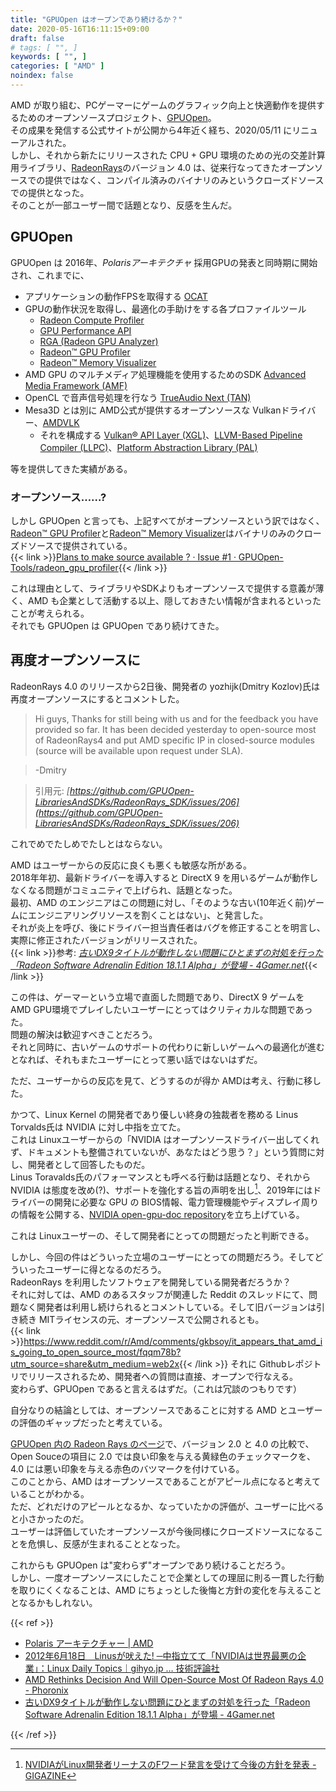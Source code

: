```yaml
---
title: "GPUOpen はオープンであり続けるか？"
date: 2020-05-16T16:11:15+09:00
draft: false
# tags: [ "", ]
keywords: [ "", ]
categories: [ "AMD" ]
noindex: false
---
```


AMD が取り組む、PCゲーマーにゲームのグラフィック向上と快適動作を提供するためのオープンソースプロジェクト、[GPUOpen](https://gpuopen.com/)。  
その成果を発信する公式サイトが公開から4年近く経ち、2020/05/11 にリニューアルされた。  
しかし、それから新たにリリースされた CPU + GPU 環境のための光の交差計算用ライブラリ、[RadeonRays](https://github.com/GPUOpen-LibrariesAndSDKs/RadeonRays_SDK)のバージョン 4.0 は、従来行なってきたオープンソースでの提供ではなく、コンパイル済みのバイナリのみというクローズドソースでの提供となった。  
そのことが一部ユーザー間で話題となり、反感を生んだ。  

## GPUOpen
GPUOpen は 2016年、*Polarisアーキテクチャ* 採用GPUの発表と同時期に開始され、これまでに、

 * アプリケーションの動作FPSを取得する [OCAT](https://github.com/GPUOpen-Tools/ocat)
 * GPUの動作状況を取得し、最適化の手助けをする各プロファイルツール
    * [Radeon Compute Profiler](https://github.com/GPUOpen-Tools/radeon_compute_profiler)
    * [GPU Performance API](https://github.com/GPUOpen-Tools/gpu_performance_api)
    * [RGA (Radeon GPU Analyzer)](https://github.com/GPUOpen-Tools/radeon_gpu_analyzer)
    * [Radeon™ GPU Profiler](https://github.com/GPUOpen-Tools/radeon_gpu_profiler)
    * [Radeon™ Memory Visualizer](https://github.com/GPUOpen-Tools/radeon_memory_visualizer)
 * AMD GPU のマルチメディア処理機能を使用するためのSDK [Advanced Media Framework (AMF)](https://github.com/GPUOpen-LibrariesAndSDKs/AMF)
 * OpenCL で音声信号処理を行なう [TrueAudio Next (TAN)](https://github.com/GPUOpen-LibrariesAndSDKs/TAN)
 * Mesa3D とは別に AMD公式が提供するオープンソースな Vulkanドライバー、[AMDVLK](https://github.com/GPUOpen-Drivers/AMDVLK)
    * それを構成する [Vulkan® API Layer (XGL)](https://github.com/GPUOpen-Drivers/xgl)、[LLVM-Based Pipeline Compiler (LLPC)](https://github.com/GPUOpen-Drivers/llpc)、[Platform Abstraction Library (PAL)](https://github.com/GPUOpen-Drivers/pal)

等を提供してきた実績がある。  

### オープンソース……?
しかし GPUOpen と言っても、上記すべてがオープンソースという訳ではなく、[Radeon™ GPU Profiler](https://github.com/GPUOpen-Tools/radeon_gpu_profiler)と[Radeon™ Memory Visualizer](https://github.com/GPUOpen-Tools/radeon_memory_visualizer)はバイナリのみのクローズドソースで提供されている。  
{{< link >}}[Plans to make source available ? · Issue #1 · GPUOpen-Tools/radeon_gpu_profiler](https://github.com/GPUOpen-Tools/radeon_gpu_profiler/issues/1){{< /link >}}

これは理由として、ライブラリやSDKよりもオープンソースで提供する意義が薄く、AMD も企業として活動する以上、隠しておきたい情報が含まれるといったことが考えられる。  
それでも GPUOpen は GPUOpen であり続けてきた。  

## 再度オープンソースに
RadeonRays 4.0 のリリースから2日後、開発者の yozhijk(Dmitry Kozlov)氏は再度オープンソースにするとコメントした。  

 > Hi guys,
 > Thanks for still being with us and for the feedback you have provided so far. It has been decided yesterday to open-source most of RadeonRays4 and put AMD specific IP in closed-source modules (source will be available upon request under SLA).

 > -Dmitry

 > 引用元: <cite>[https://github.com/GPUOpen-LibrariesAndSDKs/RadeonRays_SDK/issues/206](https://github.com/GPUOpen-LibrariesAndSDKs/RadeonRays_SDK/issues/206)</cite>

これでめでたしめでたしとはならない。  

AMD はユーザーからの反応に良くも悪くも敏感な所がある。  
2018年年初、最新ドライバーを導入すると DirectX 9 を用いるゲームが動作しなくなる問題がコミュニティで上げられ、話題となった。  
最初、AMD のエンジニアはこの問題に対し、「そのような古い(10年近く前)ゲームにエンジニアリングリソースを割くことはない」、と発言した。  
それが炎上を呼び、後にドライバー担当責任者はバグを修正することを明言し、実際に修正されたバージョンがリリースされた。  
{{< link >}}参考: <cite>[古いDX9タイトルが動作しない問題にひとまずの対処を行った「Radeon Software Adrenalin Edition 18.1.1 Alpha」が登場 - 4Gamer.net](https://www.4gamer.net/games/022/G002212/20180105001/)</cite>{{< /link >}}

この件は、ゲーマーという立場で直面した問題であり、DirectX 9 ゲームを AMD GPU環境でプレイしたいユーザーにとってはクリティカルな問題であった。  
問題の解決は歓迎すべきことだろう。  
それと同時に、古いゲームのサポートの代わりに新しいゲームへの最適化が進むとなれば、それもまたユーザーにとって悪い話ではないはずだ。  

ただ、ユーザーからの反応を見て、どうするのが得か AMDは考え、行動に移した。  

かつて、Linux Kernel の開発者であり優しい終身の独裁者を務める Linus Torvalds氏は NVIDIA に対し中指を立てた。  
これは Linuxユーザーからの「NVIDIA はオープンソースドライバー出してくれず、ドキュメントも整備されていないが、あなたはどう思う？」という質問に対し、開発者として回答したものだ。  
Linus Toravalds氏のパフォーマンスとも呼べる行動は話題となり、それから NVIDIA は態度を改め(?)、サポートを強化する旨の声明を出し[^1]、2019年にはドライバーの開発に必要な GPU の BIOS情報、電力管理機能やディスプレイ周りの情報を公開する、[NVIDIA open-gpu-doc repository](https://github.com/NVIDIA/open-gpu-doc)を立ち上げている。  

[^1]: [NVIDIAがLinux開発者リーナスのFワード発言を受けて今後の方針を発表 - GIGAZINE](https://gigazine.net/news/20120620-nvidia-respond-tovalds/)

これは Linuxユーザーの、そして開発者にとっての問題だったと判断できる。  

しかし、今回の件はどういった立場のユーザーにとっての問題だろう。そしてどういったユーザーに得となるのだろう。  
RadeonRays を利用したソフトウェアを開発している開発者だろうか？  
それに対しては、AMD のあるスタッフが関連した Reddit のスレッドにて、問題なく開発者は利用し続けられるとコメントしている。そして旧バージョンは引き続き MITライセンスの元、オープンソースで公開されるとも。  
{{< link >}}<https://www.reddit.com/r/Amd/comments/gkbsoy/it_appears_that_amd_is_going_to_open_source_most/fqqm78b?utm_source=share&utm_medium=web2x>{{< /link >}}
それに Githubレポジトリでリリースされるため、開発者への質問は直接、オープンで行なえる。  
変わらず、GPUOpen であると言えるはずだ。（これは冗談のつもりです）

自分なりの結論としては、オープンソースであることに対する AMD とユーザーの評価のギャップだったと考えている。  

[GPUOpen 内の Radeon Rays のページ](https://gpuopen.com/radeon-rays/)で、バージョン 2.0 と 4.0 の比較で、Open Souceの項目に 2.0 では良い印象を与える黄緑色のチェックマークを、4.0 には悪い印象を与える赤色のバツマークを付けている。  
このことから、AMD はオープンソースであることがアピール点になると考えていることがわかる。  
ただ、どれだけのアピールとなるか、なっていたかの評価が、ユーザーに比べると小さかったのだ。  
ユーザーは評価していたオープンソースが今後同様にクローズドソースになることを危惧し、反感が生まれることとなった。  

これからも GPUOpen は"変わらず"オープンであり続けることだろう。  
しかし、一度オープンソースにしたことで企業としての理屈に則る一貫した行動を取りにくくなることは、AMD にちょっとした後悔と方針の変化を与えることとなるかもしれない。  

{{< ref >}}

 * [Polaris アーキテクチャー | AMD](https://www.amd.com/ja/technologies/polaris)
 * [2012年6月18日　Linusが吠えた! ─中指立てて「NVIDIAは世界最悪の企業」：Linux Daily Topics｜gihyo.jp … 技術評論社](https://gihyo.jp/admin/clip/01/linux_dt/201206/18)
 * [AMD Rethinks Decision And Will Open-Source Most Of Radeon Rays 4.0 - Phoronix](https://www.phoronix.com/scan.php?page=news_item&px=Radeon-Rays-4.0-Going-Open)
 * [古いDX9タイトルが動作しない問題にひとまずの対処を行った「Radeon Software Adrenalin Edition 18.1.1 Alpha」が登場 - 4Gamer.net](https://www.4gamer.net/games/022/G002212/20180105001/)

{{< /ref >}}
